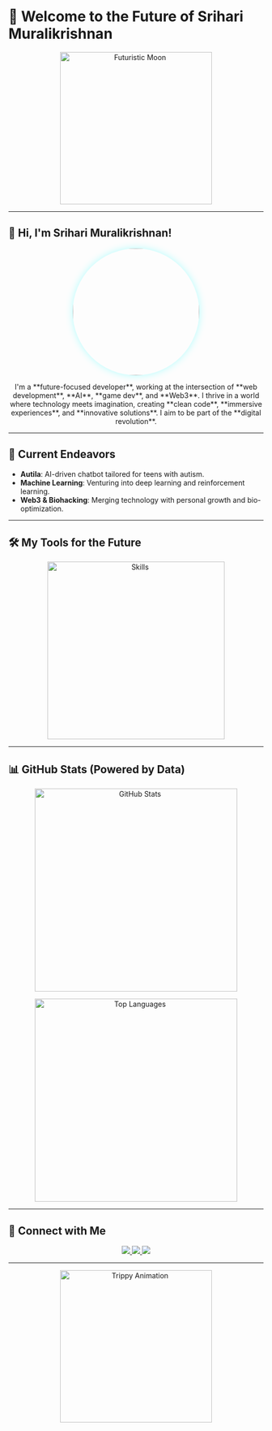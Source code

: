 # 🌌 Welcome to the Future of Srihari Muralikrishnan

<p align="center">
  <img src="https://media2.giphy.com/media/v1.Y2lkPTc5MGI3NjExdjloYWNqbmI4NDBvbHJkdHRmamE0bGpiZmNlN3p3a3Vjd2ptbWx4dyZlcD12MV9pbnRlcm5hbF9naWZfYnlfaWQmY3Q9Zw/fTz2gJRh37GpDaiiyD/giphy.gif" alt="Futuristic Moon" width="300" height="300"/>
</p>

---

## 👾 Hi, I'm Srihari Muralikrishnan!

<p align="center">
  <img src="https://i.imgur.com/5jwIjfF.png" width="250" height="250" style="border-radius: 50%; box-shadow: 0 0 15px rgba(0, 255, 255, 0.3);"/>
</p>

<p align="center">
  I'm a **future-focused developer**, working at the intersection of **web development**, **AI**, **game dev**, and **Web3**. I thrive in a world where technology meets imagination, creating **clean code**, **immersive experiences**, and **innovative solutions**. I aim to be part of the **digital revolution**.
</p>

---

## 🚀 Current Endeavors

- **Autila**: AI-driven chatbot tailored for teens with autism.
- **Machine Learning**: Venturing into deep learning and reinforcement learning.
- **Web3 & Biohacking**: Merging technology with personal growth and bio-optimization.

---

## 🛠️ My Tools for the Future

<p align="center">
  <img src="https://skillicons.dev/icons?i=js,python,react,git,docker,web3&theme=dark" alt="Skills" width="350" />
</p>

---

## 📊 GitHub Stats (Powered by Data)

<p align="center">
  <img src="https://github-readme-stats.vercel.app/api?username=sriharideveloper&show_icons=true&theme=tokyonight&count_private=true" alt="GitHub Stats" width="400" />
</p>

<p align="center">
  <img src="https://github-readme-stats.vercel.app/api/top-langs/?username=sriharideveloper&layout=compact&theme=tokyonight&langs_count=5" alt="Top Languages" width="400" />
</p>

---

## 💬 Connect with Me

<p align="center">
  <a href="https://linkedin.com/in/sriharithebest">
    <img src="https://img.shields.io/badge/LinkedIn-Connect-blue?style=for-the-badge&logo=linkedin&logoColor=white&color=0055FF"/>
  </a>
  <a href="https://instagram.com/sriharithamburan">
    <img src="https://img.shields.io/badge/Instagram-Follow-E4405F?style=for-the-badge&logo=instagram&logoColor=white&color=FF4081"/>
  </a>
  <a href="https://sriharimuralikrishnan.vercel.app">
    <img src="https://img.shields.io/badge/Website-Visit-1DA1F2?style=for-the-badge&logo=google-chrome&logoColor=white&color=1DA1F2"/>
  </a>
</p>

---

<p align="center">
  <img src="https://giphy.com/gifs/trippy-glas2020-tripp-J21hELiLa32WYnnmSV" alt="Trippy Animation" width="300" height="300"/>
</p>
